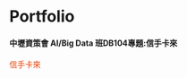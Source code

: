 # Portfolio

  #### <a href="https://www.tmba.tw/" target="_blank" style="text-decoration:none;color:red;"></a>中壢資策會 AI/Big Data 班DB104專題:信手卡來
   
   <a href="https://drive.google.com/open?id=1sy9-YXnYzRy45KJqdZb8J-R6moVgYd03" target="_blank" style="text-decoration:none;color:	#E63F00;">信手卡來</a>

  

